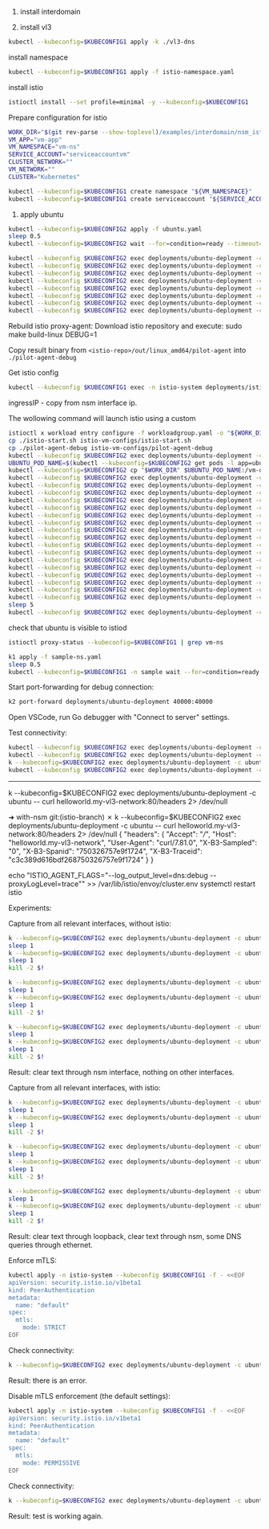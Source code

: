 1. install interdomain 

2. install vl3
```bash
kubectl --kubeconfig=$KUBECONFIG1 apply -k ./vl3-dns
```

install namespace
```bash
kubectl --kubeconfig=$KUBECONFIG1 apply -f istio-namespace.yaml
```

install istio
```bash
istioctl install --set profile=minimal -y --kubeconfig=$KUBECONFIG1
```

Prepare configuration for istio
```bash
WORK_DIR="$(git rev-parse --show-toplevel)/examples/interdomain/nsm_istio_vl3/mtls-check/with-nsm/istio-vm-configs"
VM_APP="vm-app"
VM_NAMESPACE="vm-ns"
SERVICE_ACCOUNT="serviceaccountvm"
CLUSTER_NETWORK=""
VM_NETWORK=""
CLUSTER="Kubernetes"
```

```bash
kubectl --kubeconfig=$KUBECONFIG1 create namespace "${VM_NAMESPACE}"
kubectl --kubeconfig=$KUBECONFIG1 create serviceaccount "${SERVICE_ACCOUNT}" -n "${VM_NAMESPACE}"
```

1. apply ubuntu
```bash
kubectl --kubeconfig=$KUBECONFIG2 apply -f ubuntu.yaml
sleep 0.5
kubectl --kubeconfig=$KUBECONFIG2 wait --for=condition=ready --timeout=1m pod -l app=ubuntu
```

```bash
kubectl --kubeconfig $KUBECONFIG2 exec deployments/ubuntu-deployment -c ubuntu -- apt update
kubectl --kubeconfig $KUBECONFIG2 exec deployments/ubuntu-deployment -c ubuntu -- apt install --yes curl iproute2 iptables nano dnsutils inetutils-ping systemctl sudo tcpdump netcat wget git
kubectl --kubeconfig $KUBECONFIG2 exec deployments/ubuntu-deployment -c ubuntu -- sudo curl -LO https://storage.googleapis.com/istio-release/releases/1.16.0/deb/istio-sidecar.deb
kubectl --kubeconfig $KUBECONFIG2 exec deployments/ubuntu-deployment -c ubuntu -- sudo dpkg -i istio-sidecar.deb
kubectl --kubeconfig $KUBECONFIG2 exec deployments/ubuntu-deployment -c ubuntu -- wget -L "https://go.dev/dl/go1.19.4.linux-amd64.tar.gz"
kubectl --kubeconfig $KUBECONFIG2 exec deployments/ubuntu-deployment -c ubuntu -- rm -rf /usr/local/go
kubectl --kubeconfig $KUBECONFIG2 exec deployments/ubuntu-deployment -c ubuntu -- tar -C /usr/local -xzf go1.19.4.linux-amd64.tar.gz
kubectl --kubeconfig $KUBECONFIG2 exec deployments/ubuntu-deployment -c ubuntu -- sudo sh -c 'GOBIN=/usr/local/bin /usr/local/go/bin/go install github.com/go-delve/delve/cmd/dlv@v1.20.0'
```

Rebuild istio proxy-agent:
Download istio repository and execute:
sudo make build-linux DEBUG=1

Copy result binary from `<istio-repo>/out/linux_amd64/pilot-agent` into `./pilot-agent-debug`

Get istio config
```bash
kubectl --kubeconfig $KUBECONFIG1 exec -n istio-system deployments/istiod -c cmd-nsc -- ip a
```
ingressIP - copy from nsm interface ip.

The wollowing command will launch istio using a custom 
```bash
istioctl x workload entry configure -f workloadgroup.yaml -o "${WORK_DIR}" --clusterID "${CLUSTER}" --kubeconfig=$KUBECONFIG1 --ingressIP=172.16.0.2
cp ./istio-start.sh istio-vm-configs/istio-start.sh
cp ./pilot-agent-debug istio-vm-configs/pilot-agent-debug
kubectl --kubeconfig $KUBECONFIG2 exec deployments/ubuntu-deployment -c ubuntu -- rm -rf /vm-dir
UBUNTU_POD_NAME=$(kubectl --kubeconfig=$KUBECONFIG2 get pods -l app=ubuntu -n default --template '{{range .items}}{{.metadata.name}}{{"\n"}}{{end}}')
kubectl --kubeconfig=$KUBECONFIG2 cp "$WORK_DIR" $UBUNTU_POD_NAME:/vm-dir -c ubuntu
kubectl --kubeconfig $KUBECONFIG2 exec deployments/ubuntu-deployment -c ubuntu -- sudo mkdir -p /etc/certs
kubectl --kubeconfig $KUBECONFIG2 exec deployments/ubuntu-deployment -c ubuntu -- sudo cp /vm-dir/root-cert.pem /etc/certs/root-cert.pem
kubectl --kubeconfig $KUBECONFIG2 exec deployments/ubuntu-deployment -c ubuntu -- sudo mkdir -p /var/run/secrets/tokens
kubectl --kubeconfig $KUBECONFIG2 exec deployments/ubuntu-deployment -c ubuntu -- sudo cp /vm-dir/istio-token /var/run/secrets/tokens/istio-token
kubectl --kubeconfig $KUBECONFIG2 exec deployments/ubuntu-deployment -c ubuntu -- sudo cp /vm-dir/cluster.env /var/lib/istio/envoy/cluster.env
kubectl --kubeconfig $KUBECONFIG2 exec deployments/ubuntu-deployment -c ubuntu -- sh -c "echo \"ISTIO_AGENT_FLAGS=\\\"--log_output_level=all:debug --proxyLogLevel=trace\\\"\" >> /var/lib/istio/envoy/cluster.env"
kubectl --kubeconfig $KUBECONFIG2 exec deployments/ubuntu-deployment -c ubuntu -- sudo cp /vm-dir/mesh.yaml /etc/istio/config/mesh
kubectl --kubeconfig $KUBECONFIG2 exec deployments/ubuntu-deployment -c ubuntu -- sudo sh -c 'cat /vm-dir/hosts >> /etc/hosts'
kubectl --kubeconfig $KUBECONFIG2 exec deployments/ubuntu-deployment -c ubuntu -- sudo mkdir -p /etc/istio/proxy
kubectl --kubeconfig $KUBECONFIG2 exec deployments/ubuntu-deployment -c ubuntu -- sudo chown -R istio-proxy /var/lib/istio /etc/certs /etc/istio/proxy /etc/istio/config /var/run/secrets /etc/certs/root-cert.pem
kubectl --kubeconfig $KUBECONFIG2 exec deployments/ubuntu-deployment -c ubuntu -- rm /usr/local/bin/istio-start.sh
kubectl --kubeconfig $KUBECONFIG2 exec deployments/ubuntu-deployment -c ubuntu -- cp /vm-dir/istio-start.sh /usr/local/bin/istio-start.sh
kubectl --kubeconfig $KUBECONFIG2 exec deployments/ubuntu-deployment -c ubuntu -- cp /vm-dir/pilot-agent-debug /usr/local/bin/pilot-agent
kubectl --kubeconfig $KUBECONFIG2 exec deployments/ubuntu-deployment -c ubuntu -- chmod +x /usr/local/bin/istio-start.sh
kubectl --kubeconfig $KUBECONFIG2 exec deployments/ubuntu-deployment -c ubuntu -- rm /var/log/istio/istio.log
kubectl --kubeconfig $KUBECONFIG2 exec deployments/ubuntu-deployment -c ubuntu -- rm /var/log/istio/istio.err.log
kubectl --kubeconfig $KUBECONFIG2 exec deployments/ubuntu-deployment -c ubuntu -- sudo systemctl start istio
sleep 5
kubectl --kubeconfig $KUBECONFIG2 exec deployments/ubuntu-deployment -c ubuntu -- cat /var/log/istio/istio.log
```

check that ubuntu is visible to istiod
```bash
istioctl proxy-status --kubeconfig=$KUBECONFIG1 | grep vm-ns
```

```bash
k1 apply -f sample-ns.yaml
sleep 0.5
kubectl --kubeconfig=$KUBECONFIG1 -n sample wait --for=condition=ready --timeout=1m pod -l app=helloworld
```

Start port-forwarding for debug connection:
```bash
k2 port-forward deployments/ubuntu-deployment 40000:40000
```
Open VSCode, run Go debugger with "Connect to server" settings.

Test connectivity:
```bash
kubectl --kubeconfig $KUBECONFIG2 exec deployments/ubuntu-deployment -c ubuntu -- nslookup helloworld.sample.svc
kubectl --kubeconfig $KUBECONFIG2 exec deployments/ubuntu-deployment -c ubuntu -- nslookup helloworld.my-vl3-network
k --kubeconfig=$KUBECONFIG2 exec deployments/ubuntu-deployment -c ubuntu -- curl -s helloworld.my-vl3-network:5000/hello
kubectl --kubeconfig $KUBECONFIG2 exec deployments/ubuntu-deployment -c ubuntu -- curl helloworld.sample.svc:5000/hello
```

------------------------

k --kubeconfig=$KUBECONFIG2 exec deployments/ubuntu-deployment -c ubuntu -- curl helloworld.my-vl3-network:80/headers 2> /dev/null

➜  with-nsm git:(istio-branch) ✗ k --kubeconfig=$KUBECONFIG2 exec deployments/ubuntu-deployment -c ubuntu -- curl helloworld.my-vl3-network:80/headers 2> /dev/null
{
  "headers": {
    "Accept": "*/*", 
    "Host": "helloworld.my-vl3-network", 
    "User-Agent": "curl/7.81.0", 
    "X-B3-Sampled": "0", 
    "X-B3-Spanid": "750326757e9f1724", 
    "X-B3-Traceid": "c3c389d616bdf268750326757e9f1724"
  }
}

echo "ISTIO_AGENT_FLAGS=\"--log_output_level=dns:debug --proxyLogLevel=trace\"" >> /var/lib/istio/envoy/cluster.env
systemctl restart istio


Experiments:

Capture from all relevant interfaces, without istio:
```bash
k --kubeconfig=$KUBECONFIG2 exec deployments/ubuntu-deployment -c ubuntu -- tcpdump -i lo -U -w - >9-pure-interfaces-lo.pcap &
sleep 1
k --kubeconfig=$KUBECONFIG2 exec deployments/ubuntu-deployment -c ubuntu -- curl 172.16.0.4:5000/hello 2> /dev/null
sleep 1
kill -2 $!

k --kubeconfig=$KUBECONFIG2 exec deployments/ubuntu-deployment -c ubuntu -- tcpdump -i eth0 -U -w - >9-pure-interfaces-eth0.pcap &
sleep 1
k --kubeconfig=$KUBECONFIG2 exec deployments/ubuntu-deployment -c ubuntu -- curl 172.16.0.4:5000/hello 2> /dev/null
sleep 1
kill -2 $!

k --kubeconfig=$KUBECONFIG2 exec deployments/ubuntu-deployment -c ubuntu -- tcpdump -i nsm-1 -U -w - >9-pure-interfaces-nsm-1.pcap &
sleep 1
k --kubeconfig=$KUBECONFIG2 exec deployments/ubuntu-deployment -c ubuntu -- curl 172.16.0.4:5000/hello 2> /dev/null
sleep 1
kill -2 $!
```
Result: clear text through nsm interface, nothing on other interfaces.

Capture from all relevant interfaces, with istio:
```bash
k --kubeconfig=$KUBECONFIG2 exec deployments/ubuntu-deployment -c ubuntu -- tcpdump -i lo -U -w - >9-istio-interfaces-lo.pcap &
sleep 1
k --kubeconfig=$KUBECONFIG2 exec deployments/ubuntu-deployment -c ubuntu -- curl 172.16.0.4:5000/hello 2> /dev/null
sleep 1
kill -2 $!

k --kubeconfig=$KUBECONFIG2 exec deployments/ubuntu-deployment -c ubuntu -- tcpdump -i eth0 -U -w - >9-istio-interfaces-eth0.pcap &
sleep 1
k --kubeconfig=$KUBECONFIG2 exec deployments/ubuntu-deployment -c ubuntu -- curl 172.16.0.4:5000/hello 2> /dev/null
sleep 1
kill -2 $!

k --kubeconfig=$KUBECONFIG2 exec deployments/ubuntu-deployment -c ubuntu -- tcpdump -i nsm-1 -U -w - >9-istio-interfaces-nsm-1.pcap &
sleep 1
k --kubeconfig=$KUBECONFIG2 exec deployments/ubuntu-deployment -c ubuntu -- curl 172.16.0.4:5000/hello 2> /dev/null
sleep 1
kill -2 $!
```
Result: clear text through loopback, clear text through nsm, some DNS queries through ethernet.


Enforce mTLS:
```bash
kubectl apply -n istio-system --kubeconfig $KUBECONFIG1 -f - <<EOF
apiVersion: security.istio.io/v1beta1
kind: PeerAuthentication
metadata:
  name: "default"
spec:
  mtls:
    mode: STRICT
EOF
```

Check connectivity:
```bash
k --kubeconfig=$KUBECONFIG2 exec deployments/ubuntu-deployment -c ubuntu -- curl helloworld.my-vl3-network:5000/hello
```
Result: there is an error.


Disable mTLS enforcement (the default settings):
```bash
kubectl apply -n istio-system --kubeconfig $KUBECONFIG1 -f - <<EOF
apiVersion: security.istio.io/v1beta1
kind: PeerAuthentication
metadata:
  name: "default"
spec:
  mtls:
    mode: PERMISSIVE
EOF
```

Check connectivity:
```bash
k --kubeconfig=$KUBECONFIG2 exec deployments/ubuntu-deployment -c ubuntu -- curl helloworld.my-vl3-network:5000/hello
```
Result: test is working again.
